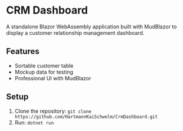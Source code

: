 ﻿# CRM Dashboard

A standalone Blazor WebAssembly application built with MudBlazor to display a customer relationship management dashboard.

## Features
- Sortable customer table
- Mockup data for testing
- Professional UI with MudBlazor

## Setup
1. Clone the repository: `git clone https://github.com/HartmannKaiSchwelm/CrmDashboard.git`
2. Run: `dotnet run`